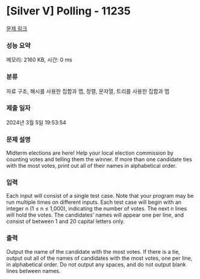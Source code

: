 # [Silver V] Polling - 11235 

[문제 링크](https://www.acmicpc.net/problem/11235) 

### 성능 요약

메모리: 2160 KB, 시간: 0 ms

### 분류

자료 구조, 해시를 사용한 집합과 맵, 정렬, 문자열, 트리를 사용한 집합과 맵

### 제출 일자

2024년 3월 5일 19:53:54

### 문제 설명

<p>Midterm elections are here! Help your local election commission by counting votes and telling them the winner. If more than one candidate ties with the most votes, print out all of their names in alphabetical order.</p>

### 입력 

 <p>Each input will consist of a single test case. Note that your program may be run multiple times on different inputs. Each test case will begin with an integer n (1 ≤ n ≤ 1,000), indicating the number of votes. The next n lines will hold the votes. The candidates’ names will appear one per line, and consist of between 1 and 20 capital letters only.</p>

### 출력 

 <p>Output the name of the candidate with the most votes. If there is a tie, output out all of the names of candidates with the most votes, one per line, in alphabetical order. Do not output any spaces, and do not output blank lines between names.</p>

